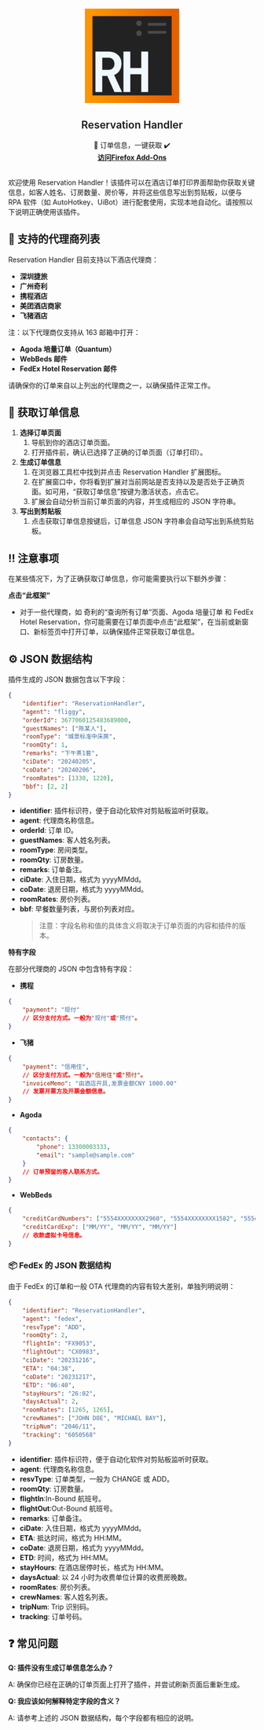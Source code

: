 <p align="center">
  <div align="center">
    <img src="icons/RH.png" alt="Logo" width="192" height="192">
  </div>
  <h2 align="center" style="font-weight: 600">Reservation Handler</h2>
  
  <p align="center">
    📑 订单信息，一键获取 ✔️
    <br />
    <a href="https://addons.mozilla.org/zh-CN/firefox/addon/reservation-handler/" target="_blank"><strong> 访问Firefox Add-Ons </strong></a>
    <br />
    <br />
  </p>
</p>

欢迎使用 Reservation Handler！该插件可以在酒店订单打印界面帮助你获取关键信息，如客人姓名、订房数量、房价等，并将这些信息写出到剪贴板，以便与 RPA 软件（如 AutoHotkey、UiBot）进行配套使用，实现本地自动化。请按照以下说明正确使用该插件。

## 🏢 支持的代理商列表

Reservation Handler 目前支持以下酒店代理商：

-   **深圳捷旅**
-   **广州奇利**
-   **携程酒店**
-   **美团酒店商家**
-   **飞猪酒店**

注：以下代理商仅支持从 163 邮箱中打开：

-   **Agoda 培量订单（Quantum）**
-   **WebBeds 邮件**
-   **FedEx Hotel Reservation 邮件**

请确保你的订单来自以上列出的代理商之一，以确保插件正常工作。

## 📄 获取订单信息

1. **选择订单页面**
    1. 导航到你的酒店订单页面。
    2. 打开插件前，确认已选择了正确的订单页面（订单打印）。
2. **生成订单信息**
    1. 在浏览器工具栏中找到并点击 Reservation Handler 扩展图标。
    2. 在扩展窗口中，你将看到扩展对当前网站是否支持以及是否处于正确页面。如可用，“获取订单信息”按键为激活状态，点击它。
    3. 扩展会自动分析当前订单页面的内容，并生成相应的 JSON 字符串。
3. **写出到剪贴板**
    1. 点击获取订单信息按键后，订单信息 JSON 字符串会自动写出到系统剪贴板。

## ‼️ 注意事项

在某些情况下，为了正确获取订单信息，你可能需要执行以下额外步骤：

**点击“此框架”**

-   对于一些代理商，如 奇利的“查询所有订单”页面、Agoda 培量订单 和 FedEx Hotel Reservation，你可能需要在订单页面中点击“此框架”，在当前或新窗口、新标签页中打开订单，以确保插件正常获取订单信息。

## ⚙️ JSON 数据结构

插件生成的 JSON 数据包含以下字段：

```json
{
	"identifier": "ReservationHandler",
	"agent": "fliggy",
	"orderId": 3677060125483689000,
	"guestNames": ["陈某人"],
	"roomType": "城景标准中床房",
	"roomQty": 1,
	"remarks": "下午茶1套",
	"ciDate": "20240205",
	"coDate": "20240206",
	"roomRates": [1330, 1220],
	"bbf": [2, 2]
}
```

-   **identifier**: 插件标识符，便于自动化软件对剪贴板监听时获取。
-   **agent**: 代理商名称信息。
-   **orderId**: 订单 ID。
-   **guestNames**: 客人姓名列表。
-   **roomType**: 房间类型。
-   **roomQty**: 订房数量。
-   **remarks**: 订单备注。
-   **ciDate**: 入住日期，格式为 yyyyMMdd。
-   **coDate**: 退房日期，格式为 yyyyMMdd。
-   **roomRates**: 房价列表。
-   **bbf**: 早餐数量列表，与房价列表对应。
    > 注意：字段名称和值的具体含义将取决于订单页面的内容和插件的版本。

**特有字段**

在部分代理商的 JSON 中包含特有字段：

-   **携程**

```json
{
	"payment": "现付"
	// 区分支付方式。一般为"现付"或"预付"。
}
```

-   **飞猪**

```json
{
	"payment": "信用住",
	// 区分支付方式。一般为"信用住"或"预付"。
	"invoiceMemo": "由酒店开具,发票金额CNY 1000.00"
	// 发票开票方及开票金额信息。
}
```

-   **Agoda**

```json
{
	"contacts": {
		"phone": 13300003333,
		"email": "sample@sample.com"
	}
	// 订单预留的客人联系方式。
}
```

-   **WebBeds**

```json
{
	"creditCardNumbers": ["5554XXXXXXXX2960", "5554XXXXXXXX1582", "5554XXXXXXXX0326"],
	"creditCardExp": ["MM/YY", "MM/YY", "MM/YY"]
	// 收款虚拟卡号信息。
}
```

### **📦 FedEx 的 JSON 数据结构**

由于 FedEx 的订单和一般 OTA 代理商的内容有较大差别，单独列明说明：

```json
{
	"identifier": "ReservationHandler",
	"agent": "fedex",
	"resvType": "ADD",
	"roomQty": 2,
	"flightIn": "FX9053",
	"flightOut": "CX0983",
	"ciDate": "20231216",
	"ETA": "04:38",
	"coDate": "20231217",
	"ETD": "06:40",
	"stayHours": "26:02",
	"daysActual": 2,
	"roomRates": [1265, 1265],
	"crewNames": ["JOHN DOE", "MICHAEL BAY"],
	"tripNum": "2046/11",
	"tracking": "6050568"
}
```

-   **identifier**: 插件标识符，便于自动化软件对剪贴板监听时获取。
-   **agent**: 代理商名称信息。
-   **resvType**: 订单类型，一般为 CHANGE 或 ADD。
-   **roomQty**: 订房数量。
-   **flightIn**:In-Bound 航班号。
-   **flightOut**:Out-Bound 航班号。
-   **remarks**: 订单备注。
-   **ciDate**: 入住日期，格式为 yyyyMMdd。
-   **ETA**: 抵达时间，格式为 HH:MM。
-   **coDate**: 退房日期，格式为 yyyyMMdd。
-   **ETD**: 时间，格式为 HH:MM。
-   **stayHours**: 在酒店居停时长，格式为 HH:MM。
-   **daysActual**: 以 24 小时为收费单位计算的收费房晚数。
-   **roomRates**: 房价列表。
-   **crewNames**: 客人姓名列表。
-   **tripNum**: Trip 识别码。
-   **tracking**: 订单号码。

## ❓ 常见问题

**Q: 插件没有生成订单信息怎么办？**

A: 确保你已经在正确的订单页面上打开了插件，并尝试刷新页面后重新生成。

**Q: 我应该如何解释特定字段的含义？**

A: 请参考上述的 JSON 数据结构，每个字段都有相应的说明。

